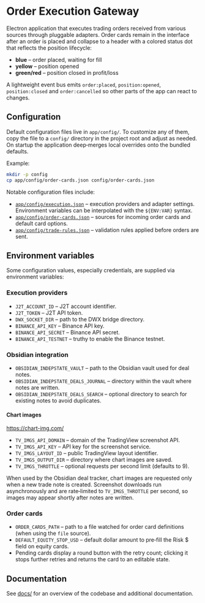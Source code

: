 # Order Execution Gateway

Electron application that executes trading orders received from various sources
through pluggable adapters. Order cards remain in the interface after an order
is placed and collapse to a header with a colored status dot that reflects the
position lifecycle:

- **blue** – order placed, waiting for fill
- **yellow** – position opened
- **green/red** – position closed in profit/loss

A lightweight event bus emits `order:placed`, `position:opened`,
`position:closed` and `order:cancelled` so other parts of the app can
react to changes.

## Configuration

Default configuration files live in `app/config/`. To customize any of them,
copy the file to a `config/` directory in the project root and adjust as needed.
On startup the application deep‑merges local overrides onto the bundled
defaults.

Example:

```bash
mkdir -p config
cp app/config/order-cards.json config/order-cards.json
```

Notable configuration files include:

- [`app/config/execution.json`](app/config/execution.json) – execution providers and adapter settings. Environment variables can be interpolated with the `${ENV:VAR}` syntax.
- [`app/config/order-cards.json`](app/config/order-cards.json) – sources for incoming order cards and default card options.
- [`app/config/trade-rules.json`](app/config/trade-rules.json) – validation rules applied before orders are sent.

## Environment variables

Some configuration values, especially credentials, are supplied via environment variables:

### Execution providers
- `J2T_ACCOUNT_ID` – J2T account identifier.
- `J2T_TOKEN` – J2T API token.
- `DWX_SOCKET_DIR` – path to the DWX bridge directory.
- `BINANCE_API_KEY` – Binance API key.
- `BINANCE_API_SECRET` – Binance API secret.
- `BINANCE_API_TESTNET` – truthy to enable the Binance testnet.

### Obsidian integration
- `OBSIDIAN_INDEPSTATE_VAULT` – path to the Obsidian vault used for deal notes.
- `OBSIDIAN_INDEPSTATE_DEALS_JOURNAL` – directory within the vault where notes are written.
- `OBSIDIAN_INDEPSTATE_DEALS_SEARCH` – optional directory to search for existing notes to avoid duplicates.

#### Chart images

https://chart-img.com/

- `TV_IMGS_API_DOMAIN` – domain of the TradingView screenshot API.
- `TV_IMGS_API_KEY` – API key for the screenshot service.
- `TV_IMGS_LAYOUT_ID` – public TradingView layout identifier.
- `TV_IMGS_OUTPUT_DIR` – directory where chart images are saved.
- `TV_IMGS_THROTTLE` – optional requests per second limit (defaults to 9).

When used by the Obsidian deal tracker, chart images are requested only when a
new trade note is created. Screenshot downloads run asynchronously and are
rate‑limited to `TV_IMGS_THROTTLE` per second, so images may appear shortly
after notes are written.

### Order cards
- `ORDER_CARDS_PATH` – path to a file watched for order card definitions (when using the `file` source).
- `DEFAULT_EQUITY_STOP_USD` – default dollar amount to pre‑fill the Risk $ field on equity cards.
- Pending cards display a round button with the retry count; clicking it stops further retries and returns the card to an editable state.

## Documentation

See [docs/](docs/README.md) for an overview of the codebase and additional documentation.
